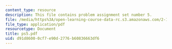 ```yaml
---
content_type: resource
description: This file contains problem assignment set number 5.
file: /media/https%3A/open-learning-course-data-rc.s3.amazonaws.com/2-12-introduction-to-robotics-fall-2005/d91d86000cf7e90d2776b60836663df6_ps5.pdf
file_type: application/pdf
resourcetype: Document
title: ps5.pdf
uid: d91d8600-0cf7-e90d-2776-b60836663df6
---
```


